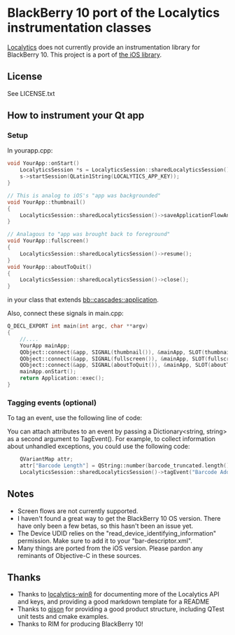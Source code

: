 # BlackBerry 10 port of the Localytics instrumentation classes

[Localytics](http://www.localytics.com/) does not currently provide an
instrumentation library for BlackBerry 10.  This project is a port of
[the iOS library](http://www.localytics.com/docs/iphone-integration/).

## License
See LICENSE.txt


## How to instrument your Qt app
### Setup
In yourapp.cpp:
````cpp
void YourApp::onStart()
    LocalyticsSession *s = LocalyticsSession::sharedLocalyticsSession();
    s->startSession(QLatin1String(LOCALYTICS_APP_KEY));
}

// This is analog to iOS's "app was backgrounded"
void YourApp::thumbnail()
{
    LocalyticsSession::sharedLocalyticsSession()->saveApplicationFlowAndRemoveOnResume(true);
}

// Analagous to "app was brought back to foreground"
void YourApp::fullscreen()
{
    LocalyticsSession::sharedLocalyticsSession()->resume();
}
void YourApp::aboutToQuit()
{
    LocalyticsSession::sharedLocalyticsSession()->close();
}
````
in your class that extends [bb::cascades::application](https://developer.blackberry.com/cascades/reference/bb__cascades__application.html).


Also, connect these signals in main.cpp:
````cpp
Q_DECL_EXPORT int main(int argc, char **argv)
{
    //....
    YourApp mainApp;
    QObject::connect(&app, SIGNAL(thumbnail()), &mainApp, SLOT(thumbnail()));
    QObject::connect(&app, SIGNAL(fullscreen()), &mainApp, SLOT(fullscreen()));
    QObject::connect(&app, SIGNAL(aboutToQuit()), &mainApp, SLOT(aboutToQuit()));
    mainApp.onStart();
    return Application::exec();
}
````

### Tagging events (optional)
To tag an event, use the following line of code:

You can attach attributes to an event by passing a Dictionary<string, string> as a second argument to TagEvent().  For example, to collect information about unhandled exceptions, you could use the following code:

````cpp
    QVariantMap attr;
    attr["Barcode Length"] = QString::number(barcode_truncated.length());
    LocalyticsSession::sharedLocalyticsSession()->tagEvent("Barcode Added", attr);
````

## Notes
- Screen flows are not currently supported.
- I haven't found a great way to get the BlackBerry 10 OS
  version. There have only been a few betas, so this hasn't been an
  issue yet.
- The Device UDID relies on the "read_device_identifying_information"
  permission. Make sure to add it to your "bar-descriptor.xml".
- Many things are ported from the iOS version. Please pardon any
  reminants of Objective-C in these sources.

## Thanks
- Thanks to
  [localytics-win8](https://github.com/elyscape/localytics-win8) for
  documenting more of the Localytics API and keys, and providing a
  good markdown template for a README
- Thanks to [qjson](http://gitorious.org/qjson/qjson/) for providing a
  good product structure, including QTest unit tests and cmake
  examples.
- Thanks to RIM for producing BlackBerry 10!
